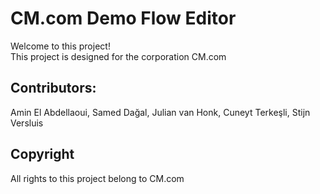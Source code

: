 
# CM.com Demo Flow Editor

Welcome to this project!  
This project is designed for the corporation CM.com  
  
## Contributors:  
Amin El Abdellaoui, Samed Dağal, Julian van Honk, Cuneyt Terkeşli, Stijn Versluis
  
## Copyright
All rights to this project belong to CM.com
